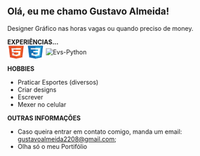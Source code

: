 ## Olá, eu me chamo **Gustavo Almeida**!
Designer Gráfico nas horas vagas ou quando preciso de money.

**EXPERIÊNCIAS...**
<br>
<img align="center" alt="Evs-HTML" height="30" width="40" src="https://raw.githubusercontent.com/devicons/devicon/master/icons/html5/html5-original.svg">
  <img align="center" alt="Evs-CSS" height="30" width="40" src="https://raw.githubusercontent.com/devicons/devicon/master/icons/css3/css3-original.svg">
  <img align="center" alt="Evs-Python" height="35" width="35" src="https://i.imgur.com/w6HYuAI.png">

**HOBBIES**
  * Praticar Esportes (diversos)
  * Criar designs
  * Escrever
  * Mexer no celular

**OUTRAS INFORMAÇÕES**
  * Caso queira entrar em contato comigo, manda um email: gustavoalmeida2208@gmail.com;
  * Olha só o meu <a herf='https://gustavoalmeida.my.canva.site/ga' target='_blank'>Portifólio</a>
